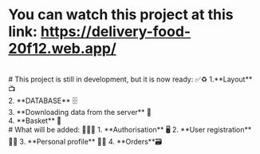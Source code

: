 # You can watch this project at this link: https://delivery-food-20f12.web.app/
<br>
# This project is still in development, but it is now ready:  ✅♻️
1.**Layout** 📺 
<br>
2. **DATABASE** 🗄
<br>
3. **Downloading data from the server** 📲
<br>
4. **Basket** 🛒
<br>
# What will be added: 🧑🏼‍💻
1. **Authorisation** 🖥
2. **User registration**👱🏼 
3. **Personal profile** 👱🏼 
4. **Orders**🗃
